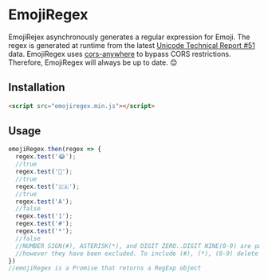 # EmojiRegex

EmojiRejex asynchronously generates a regular expression for Emoji. The regex is generated at runtime from the latest [Unicode Technical Report #51](http://unicode.org/Public/emoji/latest/emoji-data.txt) data. EmojiRegex uses [cors-anywhere](https://github.com/Rob--W/cors-anywhere) to bypass CORS restrictions. Therefore, EmojiRegex will always be up to date. 😊

## Installation

```html
<script src="emojiregex.min.js"></script>
```

## Usage
  ```js
emojiRegex.then(regex => {
    regex.test('😂');
    //true
    regex.test('💩');
    //true
    regex.test('🇨🇦');
    //true
    regex.test('A');
    //false
    regex.test('1');
    regex.test('#');
    regex.test('*');
    //false
    //NUMBER SIGN(#), ASTERISK(*), and DIGIT ZERO..DIGIT NINE(0-9) are part of the standard,
    //however they have been excluded. To include (#), (*), (0-9) delete line 26 of emojiregex.js
 })
 //emojiRegex is a Promise that returns a RegExp object
```
